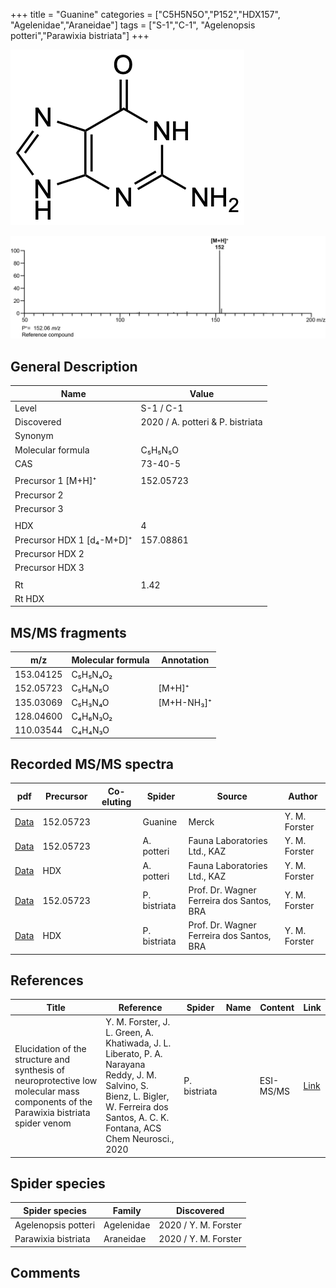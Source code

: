 +++
title = "Guanine"
categories = ["C5H5N5O","P152","HDX157",
"Agelenidae","Araneidae"]
tags = ["S-1","C-1",
"Agelenopsis potteri","Parawixia bistriata"]
+++

![](/img/Guanine.png)

![](/img_MSMS/152_Guanine.png)

## General Description

| Name                      | Value               |
|---------------------------|---------------------|
| Level                     | S-1 / C-1           |
| Discovered                | 2020 / A. potteri & P. bistriata |
| Synonym                   |                     |
| Molecular formula         | C₅H₅N₅O             |
| CAS                       | 73-40-5             |
|                           |                     |
| Precursor 1 [M+H]⁺        | 152.05723           |
| Precursor 2               |                     |
| Precursor 3               |                     |
|                           |                     |
| HDX                       | 4                   |
| Precursor HDX 1 [d₄-M+D]⁺ | 157.08861           |
| Precursor HDX 2           |                     |
| Precursor HDX 3           |                     |
|                           |                     |
| Rt                        | 1.42                |
| Rt HDX                    |                     |

## MS/MS fragments

| m/z       | Molecular formula | Annotation |
|-----------|-------------------|------------|
| 153.04125 | C₅H₅N₄O₂          |            |
| 152.05723 | C₅H₆N₅O           | [M+H]⁺     |
| 135.03069 | C₅H₃N₄O           | [M+H-NH₃]⁺ |
| 128.04600 | C₄H₆N₃O₂          |            |
| 110.03544 | C₄H₄N₃O           |            |

## Recorded MS/MS spectra

| pdf                               | Precursor | Co-eluting | Spider  | Source | Author        |
|-----------------------------------|-----------|------------|---------|--------|---------------|
| [Data](/pdf/152_Guanine_1-42.pdf) | 152.05723 |            | Guanine | Merck  | Y. M. Forster |
| [Data](/pdf/A-potteri/152_Guanine_Ap.pdf) | 152.05723 |           | A. potteri | Fauna Laboratories Ltd., KAZ | Y. M. Forster |
| [Data](/pdf/A-potteri/152_Guanine_Ap_HDX.pdf) | HDX |           | A. potteri | Fauna Laboratories Ltd., KAZ | Y. M. Forster |
| [Data](/pdf/P-bistriata/152_Guanine_Pb.pdf) | 152.05723 |           | P. bistriata | Prof. Dr. Wagner Ferreira dos Santos, BRA | Y. M. Forster |
| [Data](/pdf/P-bistriata/152_Guanine_Pb_HDX.pdf) | HDX |           | P. bistriata | Prof. Dr. Wagner Ferreira dos Santos, BRA | Y. M. Forster |

## References

| Title | Reference | Spider | Name | Content | Link |
|-------|-----------|--------|------|---------|------|
| Elucidation of the structure and synthesis of neuroprotective low molecular mass components of the Parawixia bistriata spider venom      | Y. M. Forster, J. L. Green, A. Khatiwada, J. L. Liberato, P. A. Narayana Reddy, J. M. Salvino, S. Bienz, L. Bigler, W. Ferreira dos Santos, A. C. K. Fontana, ACS Chem Neurosci., 2020          | P. bistriata       |      | ESI-MS/MS        | [Link](https://pubs.acs.org/doi/10.1021/acschemneuro.0c00007)     |

## Spider species

| Spider species      | Family     | Discovered           |
|---------------------|------------|----------------------|
| Agelenopsis potteri | Agelenidae | 2020 / Y. M. Forster |
| Parawixia bistriata | Araneidae  | 2020 / Y. M. Forster |

## Comments